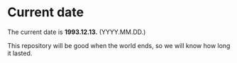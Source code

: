 # Current date

The current date is **1993.12.13.** (YYYY.MM.DD.)

This repository will be good when the world ends, so we will know how long it lasted.